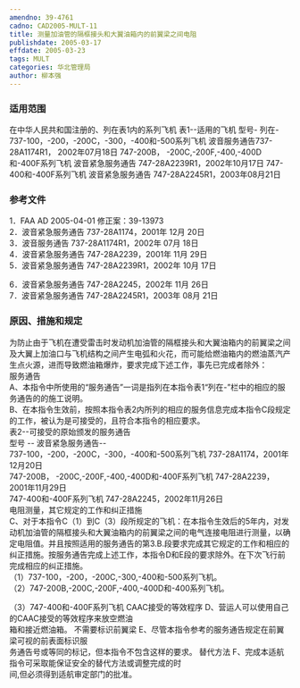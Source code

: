 ```yaml
---
amendno: 39-4761  
cadno: CAD2005-MULT-11  
title: 测量加油管的隔框接头和大翼油箱内的前翼梁之间电阻  
publishdate: 2005-03-17  
effdate: 2005-03-23  
tags: MULT  
categories: 华北管理局  
author: 柳本强  
---
```

  
### 适用范围  
在中华人民共和国注册的、列在表1内的系列飞机          表1--适用的飞机
型号- 列在-
737-100，-200，-200C，-300，-400和-500系列飞机  波音服务通告737-28A1174R1， 2002年07月18日
747-200B， -200C,-200F,-400,-400D和-400F系列飞机  波音紧急服务通告 747-28A2239R1，2002年10月17日
747-400和-400F系列飞机  波音紧急服务通告 747-28A2245R1，2003年08月21日  
  
<!--more-->  
### 参考文件  
1．FAA AD 2005-04-01    修正案：39-13973  
2．波音紧急服务通告 737-28A1174，2001年 12月 20日  
 3．波音服务通告 737-28A1174R1，2002年 07月 18日  
 4．波音紧急服务通告 747-28A2239，2001年 11月 29日  
 5．波音紧急服务通告 747-28A2239R1，2002年 10月 17日  
  
       
6．波音紧急服务通告 747-28A2245，2002年 11月 26日  
 7．波音紧急服务通告 747-28A2245R1，2003年 08月 21日  
  
### 原因、措施和规定  
为防止由于飞机在遭受雷击时发动机加油管的隔框接头和大翼油箱内的前翼梁之间及大翼上加油口与飞机结构之间产生电弧和火花，而可能给燃油箱内的燃油蒸汽产生点火源，进而导致燃油箱爆炸，要求完成下述工作，事先已完成者除外：  
    服务通告  
A、本指令中所使用的“服务通告”一词是指列在本指令表1“列在-”栏中的相应的服务通告的的施工说明。  
    B、在本指令生效前，按照本指令表2内所列的相应的服务信息完成本指令C段规定的工作，被认为是可接受的，且符合本指令的相应要求。  
表2--可接受的原始颁发的服务通告  
    型号 --  波音紧急服务通告--  
737-100，-200，-200C，-300，-400和-500系列飞机  737-28A1174，2001年12月20日  
747-200B， -200C,-200F,-400,-400D和-400F系列飞机  747-28A2239，2001年11月29日  
747-400和-400F系列飞机  747-28A2245，2002年11月26日  
电阻测量，其它规定的工作和纠正措施  
C、对于本指令C（1）到C（3）段所规定的飞机：在本指令生效后的5年内，对发动机加油管的隔框接头和大翼油箱内的前翼梁之间的电气连接电阻进行测量，以确定电阻值。并且按照适用的服务通告的第3.B.段要求完成其它规定的工作和相应的纠正措施。按服务通告完成上述工作，本指令D和E段的要求除外。在下次飞行前完成相应的纠正措施。  
（1）737-100，-200，-200C,-300,-400和-500系列飞机。  
（2）747-200B,-200C,-200F,-400,-400D和-400系列飞机。  
  
       
（3）747-400和-400F系列飞机 CAAC接受的等效程序 D、营运人可以使用自己的CAAC接受的等效程序来放空燃油  
箱和接近燃油箱。     不需要标识前翼梁 E、尽管本指令参考的服务通告规定在前翼梁可视的前表面标识服  
务通告号或等同的标记，但本指令不包含这样的要求。     替代方法 F、完成本适航指令可采取能保证安全的替代方法或调整完成的时  
间,但必须得到适航审定部门的批准。  
